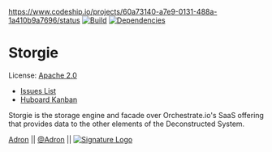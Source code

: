 https://www.codeship.io/projects/60a73140-a7e9-0131-488a-1a410b9a7696/status
[![Build](https://travis-ci.org/Adron/Storgie.png)](http://travis-ci.org/Adron/Storgie)
[![Dependencies](https://david-dm.org/Adron/Storgie.png)](http://david-dm.org/Adron/Storgie)

Storgie
=======

License: [Apache 2.0](https://github.com/Deconstructed/Storgie/blob/master/LICENSE)

 * [Issues List](https://github.com/Deconstructed/Storgie/issues)
 * [Huboard Kanban](https://huboard.com/Deconstructed/Storgie)

Storgie is the storage engine and facade over Orchestrate.io's SaaS offering that provides data to the other elements of the Deconstructed System.

[Adron](https://github.com/Adron) || [@Adron](http://twitter.com/adron) || [![Signature Logo](http://photos.adron.me/Software/Misc-Images/Logo/i-5zk96td/0/O/AH---Logo-32x32.png)](http://adron.me)

